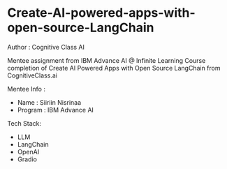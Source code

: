 # Create-AI-powered-apps-with-open-source-LangChain

Author : Cognitive Class AI

Mentee assignment from IBM Advance AI @ Infinite Learning Course completion of Create AI Powered Apps with Open Source LangChain from CognitiveClass.ai

Mentee Info :
- Name : Siiriin Nisrinaa
- Program : IBM Advance AI

Tech Stack:
- LLM
- LangChain
- OpenAI
- Gradio
